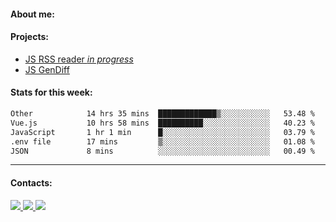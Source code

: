 #### About me:

#### Projects:
- [JS RSS reader *in progress*](https://github.com/GKoil/frontend-project-lvl3)
- [JS GenDiff](https://github.com/GKoil/GenDiff)

#### Stats for this week:
<!--START_SECTION:waka-->

```txt
Other            14 hrs 35 mins  █████████████▒░░░░░░░░░░░   53.48 %
Vue.js           10 hrs 58 mins  ██████████░░░░░░░░░░░░░░░   40.23 %
JavaScript       1 hr 1 min      █░░░░░░░░░░░░░░░░░░░░░░░░   03.79 %
.env file        17 mins         ▒░░░░░░░░░░░░░░░░░░░░░░░░   01.08 %
JSON             8 mins          ░░░░░░░░░░░░░░░░░░░░░░░░░   00.49 %
```

<!--END_SECTION:waka-->
---
#### Contacts:

<a target='_blank' title='LinkedIn' href="https://www.linkedin.com/in/gkoil/">
  <img src="https://img.shields.io/badge/LinkedIn-0077B5?style=for-the-badge&logo=linkedin&logoColor=white" />
</a>
<a target='_blank' title='Telegram' href="https://t.me/gkoil">
  <img src="https://img.shields.io/badge/Telegram-2CA5E0?style=for-the-badge&logo=telegram&logoColor=white" />
</a>
<a target='_blank' title='Gmail' href="mailto: gk.grigorev@gmail.com">
  <img src="https://img.shields.io/badge/Gmail-D14836?style=for-the-badge&logo=gmail&logoColor=white" />
</a>

